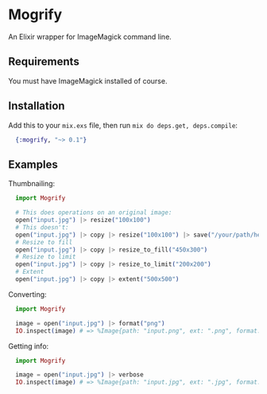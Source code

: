 # Mogrify

An Elixir wrapper for ImageMagick command line.

## Requirements

You must have ImageMagick installed of course.

## Installation

Add this to your `mix.exs` file, then run `mix do deps.get, deps.compile`:

```elixir
  {:mogrify, "~> 0.1"}
```

## Examples

Thumbnailing:

```elixir
  import Mogrify

  # This does operations on an original image:
  open("input.jpg") |> resize("100x100")
  # This doesn't:
  open("input.jpg") |> copy |> resize("100x100") |> save("/your/path/here")
  # Resize to fill
  open("input.jpg") |> copy |> resize_to_fill("450x300")
  # Resize to limit
  open("input.jpg") |> copy |> resize_to_limit("200x200")
  # Extent
  open("input.jpg") |> copy |> extent("500x500")
```

Converting:

```elixir
  import Mogrify

  image = open("input.jpg") |> format("png")
  IO.inspect(image) # => %Image{path: "input.png", ext: ".png", format: "png", height: "292", width: "300"}
```

Getting info:

```elixir
  import Mogrify

  image = open("input.jpg") |> verbose
  IO.inspect(image) # => %Image{path: "input.jpg", ext: ".jpg", format: "jpeg", height: "292", width: "300"}
```
